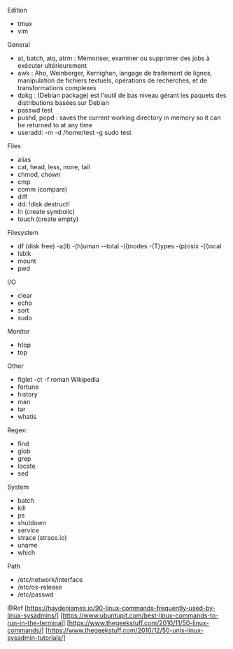 Edition
- tmux
- vim

General
- at,  batch,  atq,  atrm : Mémoriser, examiner ou supprimer des jobs à exécuter ultérieurement
- awk : Aho, Weinberger, Kernighan, langage de traitement de lignes, manipulation de fichiers textuels, opérations de recherches, et de transformations complexes
- dpkg : (Debian package) est l'outil de bas niveau gérant les paquets des distributions basées sur Debian
- passwd test
- pushd, popd : saves the current working directory in memory so it can be returned to at any time
- useradd: -m -d /home/test -g sudo test

Files
- alias
- cat, head, less, more, tail
- chmod, chown
- cmp
- comm (compare)
- diff
- dd: !disk destruct!
- ln (create symbolic)
- touch (create empty)

Filesystem
- df (disk free) -a(ll) -(h)uman --total -(i)nodes -(T)ypes -(p)osix -(l)ocal </dir>
- lsblk
- mount
- pwd

I/O
- clear
- echo
- sort
- sudo

Monitor
- htop
- top

Other
- figlet -ct -f roman Wikipedia
- fortune
- history
- man
- tar
- whatis

Regex: 
- find
- glob
- grep
- locate
- sed

System
- batch
- kill
- ps
- shutdown
- service
- strace (strace.io)
- uname
- which

Path
- /etc/network/interface
- /etc/os-release
- /etc/passwd

@Ref
[https://haydenjames.io/90-linux-commands-frequently-used-by-linux-sysadmins/]
[https://www.ubuntupit.com/best-linux-commands-to-run-in-the-terminal]
[https://www.thegeekstuff.com/2010/11/50-linux-commands/]
[https://www.thegeekstuff.com/2010/12/50-unix-linux-sysadmin-tutorials/]
